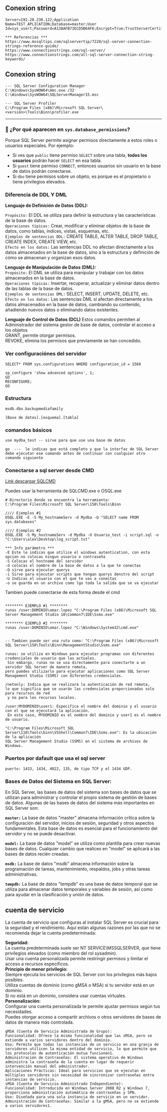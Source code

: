 
## Conexion string 
```
Server=192.28.230.122;Application Name=TEST_APLICATION;Database=master;User Id=sys_usert;Password=A138AFB73ECD5B64F6;Encrypt=True;TrustServerCertificate=True;

*** Referencias ***
https://www.mssqltips.com/sqlservertip/7220/sql-server-connection-strings-reference-guide/
https://www.connectionstrings.com/sql-server/
https://www.connectionstrings.com/all-sql-server-connection-string-keywords/
```

## Conexion string 
```
--- SQL Server Configuration Manager 
C:\Windows\SysWOW64\mmc.exe /32 C:\Windows\SysWOW64\SQLServerManager15.msc

--- SQL Server Profiler 
C:\Program Files (x86)\Microsoft SQL Server\<versión>\Tools\Binn\profiler.exe
```
---

### 🧠 ¿Por qué aparecen en `sys.database_permissions`?

Porque SQL Server permite asignar permisos directamente a estos roles o usuarios especiales. Por ejemplo:

- Si ves que `public` tiene permiso `SELECT` sobre una tabla, **todos los usuarios** podrán hacer `SELECT` en esa tabla.
- Si `guest` tiene permiso `CONNECT`, entonces usuarios sin usuario en la base de datos podrán conectarse.
- Si `dbo` tiene permisos sobre un objeto, es porque es el propietario o tiene privilegios elevados.

### Diferencia de DDL Y DML 
**Lenguaje de Definición de Datos (DDL):**

`Propósito:` El DDL se utiliza para definir la estructura y las características de la base de datos. <br>
`Operaciones típicas:` Crear, modificar y eliminar objetos de la base de datos, como tablas, índices, vistas, esquemas, etc. <br>
`Ejemplos de sentencias DDL:` CREATE TABLE, ALTER TABLE, DROP TABLE, CREATE INDEX, CREATE VIEW, etc. <br>
`Efecto en los datos:` Las sentencias DDL no afectan directamente a los datos almacenados en la base de datos, sino a la estructura y definición de cómo se almacenan y organizan esos datos.


**Lenguaje de Manipulación de Datos (DML):** <br>
`Propósito:` El DML se utiliza para manipular y trabajar con los datos almacenados en la base de datos. <br>
`Operaciones típicas:` Insertar, recuperar, actualizar y eliminar datos dentro de las tablas de la base de datos. <br>
`Ejemplos de sentencias DML:` SELECT, INSERT, UPDATE, DELETE, etc. <br>
`Efecto en los datos:` Las sentencias DML sí afectan directamente a los datos almacenados en la base de datos, cambiando su contenido, añadiendo nuevos datos o eliminando datos existentes.

**Lenguaje de Control de Datos (DCL)**
Estos comandos permiten al Administrador del sistema gestor de base de datos, controlar el acceso a los objetos<br>
GRANT, permite otorgar permisos.<br>
REVOKE, elimina los permisos que previamente se han concedido.



### Ver configuraciónes del servidor
```
SELECT* FROM sys.configurations WHERE configuration_id = 1568 

sp_configure 'show advanced options', 1;
GO
RECONFIGURE;
GO
```

### Estructura 
```
msdb.dbo.backupmediafamily

[Base de datos].[esquema].[tabla]
```

### comandos básicos
```
use mydba_test -- sirve para que use una base de datos

go  ---  le indicas que está completo y que la interfaz de SQL Server debe ejecutar ese comando antes de continuar con cualquier otro comando siguiente
```


### Conectarse a sql server desde CMD
[Link descargar SQLCMD](https://learn.microsoft.com/es-es/sql/tools/sqlcmd/sqlcmd-utility?view=sql-server-ver16&tabs=odbc%2Cwindows&pivots=cs1-bash) <br> 

Puedes usar la herramienta de SQLCMD.exe o OSQL.exe

```
# Directorio donde se encuentra la herramienta:
C:\Program Files\Microsoft SQL Server\150\Tools\Binn

//// Ejemplos #1
OSQL.EXE -E -S My_hostnameServ -d Mydba -Q "SELECT name FROM sys.databases" 

//// Ejemplos #2
OSQL.EXE -S My_hostnameServ -d Mydba -U Usuario_test -i script.sql -o "C:\Users\alex\Desktop\log_script.txt"

*** Info parámetro ***
-E Este le indicas que utilice el windows autentication, con esta opcion no colocas ningun usuario o contraseña
-S Colocas el hostname del servidor
-d colocas el nombre de la base de datos a la que te conectas 
-Q sirve para ejecutar querys
-i Sirve para ejecutar scripts que tengan querys denstro del script
-U Indicas el usuario con el que te vas a conectas 
-o se guarda en un archivo como lgo toda la salida que se va ejecutar
```

Tambien puede conectarse de esta forma desde el cmd 
```

******** EJEMPLO #1 ********
runas /user:DOMINIO\omar.lopez "C:\Program Files (x86)\Microsoft SQL Server Management Studio 18\Common7\IDE\Ssms.exe"

******** EJEMPLO #2 ********
runas /user:DOMINIO\omar.lopez "C:\Windows\System32\cmd.exe"


-- Tambien puede ser una ruta como: "C:\Program Files (x86)\Microsoft SQL Server\150\Tools\Binn\ManagementStudio\Ssms.exe"

runas: se utiliza en Windows para ejecutar programas con diferentes credenciales de usuario que las actuales.
 Sin embargo, runas no se usa directamente para conectarte a un servidor SQL Server de manera remota,
pero puedes utilizarlo para ejecutar aplicaciones como SQL Server Management Studio (SSMS) con diferentes credenciales.

/netonly: Indica que se realizará la autenticación de red remota,
lo que significa que se usarán las credenciales proporcionadas solo para recursos de red
 y no para los recursos locales.

/user:MYDOMINIO\user1: Especifica el nombre del dominio y el usuario con el que se ejecutará la aplicación.
 En este caso, MYDOMINIO es el nombre del dominio y user1 es el nombre de usuario.

"C:\Program Files\Microsoft SQL Server\110\Tools\binn\VSShell\Common7\IDE\Ssms.exe": Es la ubicación de la aplicación
SQL Server Management Studio (SSMS) en el sistema de archivos de Windows.
```

### Puertos por dafault que usa el sql server
    puerto: 1433, 1434, 4022, 135, de tipo TCP y el 1434 UDP.


### Bases de Datos del Sistema en SQL Server:
En SQL Server, las bases de datos del sistema son bases de datos que se utilizan para administrar y controlar el propio sistema de gestión de bases de datos. Algunas de las bases de datos del sistema más importantes en SQL Server son:<br>

**`master:`** La base de datos "master" almacena información crítica sobre la configuración del servidor, inicios de sesión, seguridad y otros aspectos fundamentales. Esta base de datos es esencial para el funcionamiento del servidor y no se puede desactivar.<br>

**`model:`** La base de datos "model" se utiliza como plantilla para crear nuevas bases de datos. Cualquier cambio que realices en "model" se aplicará a las bases de datos recién creadas.<br>

**`msdb:`** La base de datos "msdb" almacena información sobre la programación de tareas, mantenimiento, respaldos, jobs y otras tareas administrativas.<br>

**`tempdb:`** La base de datos "tempdb" es una base de datos temporal que se utiliza para almacenar datos temporales y variables de sesión, así como para ayudar en la clasificación y unión de datos.



##  cuenta de servicio 
La cuenta de servicio que configuras al instalar SQL Server es crucial para la seguridad y el rendimiento. Aquí están algunas razones por las que no se recomienda dejar la cuenta predeterminada:

**Seguridad:** <br>
La cuenta predeterminada suele ser NT SERVICE\MSSQLSERVER, que tiene privilegios elevados (como miembro del rol sysadmin).   
Usar una cuenta personalizada permite restringir permisos y limitar el acceso a recursos específicos.  <br>
**Principio de menor privilegio:**  <br>
Siempre ejecuta los servicios de SQL Server con los privilegios más bajos posibles.  
Utiliza cuentas de dominio (como gMSA o MSA) si tu servidor está en un dominio.   
Si no está en un dominio, considera usar cuentas virtuales.  <br>
**Personalización:**  <br>
Configurar una cuenta personalizada te permite ajustar permisos según tus necesidades.   
Puedes otorgar acceso a compartir archivos o otros servidores de bases de datos de manera más controlada.  <br>


```
gMSA (Cuenta de Servicio Administrada de Grupo):
Funcionalidad: Ofrece la misma funcionalidad que las sMSA, pero se extiende a varios servidores dentro del dominio.
Uso: Permite que todas las instancias de un servicio en una granja de servidores utilicen la misma entidad de servicio, lo que permite que los protocolos de autenticación mutua funcionen1.
Administración de Contraseñas: El sistema operativo de Windows administra la contraseña de la cuenta en lugar de requerir intervención manual del administrador.
Aplicaciones Prácticas: Ideal para servicios que se ejecutan en múltiples servidores sin necesidad de sincronizar contraseñas entre instancias de servicio.
sMSA (Cuenta de Servicio Administrado Independiente):
Funcionalidad: Introducida en Windows Server 2008 R2 y Windows 7, proporciona administración automática de contraseñas y SPN.
Uso: Diseñada para una sola instancia de servicio en un servidor.
Administración de Contraseñas: Similar a la gMSA, pero no se extiende a varios servidores1.
```
